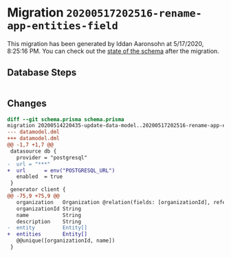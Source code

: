 # Migration `20200517202516-rename-app-entities-field`

This migration has been generated by Iddan Aaronsohn at 5/17/2020, 8:25:16 PM.
You can check out the [state of the schema](./schema.prisma) after the migration.

## Database Steps

```sql

```

## Changes

```diff
diff --git schema.prisma schema.prisma
migration 20200514220435-update-data-model..20200517202516-rename-app-entities-field
--- datamodel.dml
+++ datamodel.dml
@@ -1,7 +1,7 @@
 datasource db {
   provider = "postgresql"
-  url = "***"
+  url      = env("POSTGRESQL_URL")
   enabled  = true
 }
 generator client {
@@ -75,9 +75,9 @@
   organization   Organization @relation(fields: [organizationId], references: [id])
   organizationId String
   name           String
   description    String
-  entity         Entity[]
+  entities       Entity[]
   @@unique([organizationId, name])
 }
```


